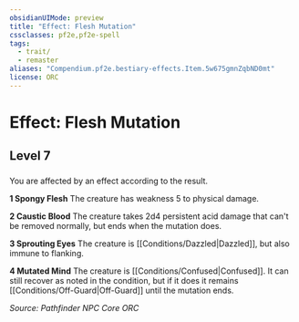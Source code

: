 ```yaml
---
obsidianUIMode: preview
title: "Effect: Flesh Mutation"
cssclasses: pf2e,pf2e-spell
tags:
  - trait/
  - remaster
aliases: "Compendium.pf2e.bestiary-effects.Item.5w675gmnZqbND0mt"
license: ORC
---
```

# Effect: Flesh Mutation
## Level 7
### 






You are affected by an effect according to the result.

**1 Spongy Flesh** The creature has weakness 5 to physical damage.

**2 Caustic Blood** The creature takes 2d4 persistent acid damage that can't be removed normally, but ends when the mutation does.

**3 Sprouting Eyes** The creature is [[Conditions/Dazzled|Dazzled]], but also immune to flanking.

**4 Mutated Mind** The creature is [[Conditions/Confused|Confused]]. It can still recover as noted in the condition, but if it does it remains [[Conditions/Off-Guard|Off-Guard]] until the mutation ends.

*Source: Pathfinder NPC Core*
*ORC*